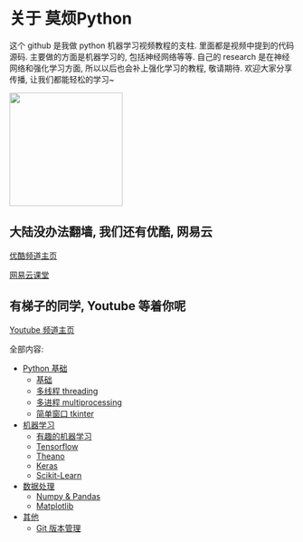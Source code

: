 # 关于 莫烦Python 
这个 github 是我做 python 机器学习视频教程的支柱. 里面都是视频中提到的代码源码. 主要做的方面是机器学习的, 包括神经网络等等. 
自己的 research 是在神经网络和强化学习方面, 所以以后也会补上强化学习的教程, 敬请期待. 欢迎大家分享传播, 让我们都能轻松的学习~

[<img src="https://github.com/MorvanZhou/tutorials/blob/master/%E7%89%87%E5%A4%B4.png?raw=true" height="200">](https://morvanzhou.github.io/tutorials/)


## 大陆没办法翻墙, 我们还有优酷, 网易云
[优酷频道主页](http://i.youku.com/pythontutorial)

[网易云课堂](http://study.163.com/u/2635988091)


## 有梯子的同学, Youtube 等着你呢
[Youtube 频道主页](https://www.youtube.com/channel/UCdyjiB5H8Pu7aDTNVXTTpcg)


全部内容:

* [Python 基础](https://morvanzhou.github.io/tutorials/python-basic/)
  * [基础](https://morvanzhou.github.io/tutorials/python-basic/basic/)
  * [多线程 threading](https://morvanzhou.github.io/tutorials/python-basic/threading/)
  * [多进程 multiprocessing](https://morvanzhou.github.io/tutorials/python-basic/multiprocessing/)
  * [简单窗口 tkinter](https://morvanzhou.github.io/tutorials/python-basic/tkinter/)
* [机器学习](https://morvanzhou.github.io/tutorials/machine-learning/)
  * [有趣的机器学习](https://morvanzhou.github.io/tutorials/machine-learning/ML-intro/)
  * [Tensorflow](https://morvanzhou.github.io/tutorials/machine-learning/tensorflow/)
  * [Theano](https://morvanzhou.github.io/tutorials/machine-learning/theano/)
  * [Keras](https://morvanzhou.github.io/tutorials/machine-learning/keras/)
  * [Scikit-Learn](https://morvanzhou.github.io/tutorials/machine-learning/sklearn/)
* [数据处理](https://morvanzhou.github.io/tutorials/data-manipulation/)
  * [Numpy & Pandas](https://morvanzhou.github.io/tutorials/data-manipulation/np-pd/)
  * [Matplotlib](https://morvanzhou.github.io/tutorials/data-manipulation/plt/)
* [其他](https://morvanzhou.github.io/tutorials/others/)
  * [Git 版本管理](https://morvanzhou.github.io/tutorials/others/git/)

